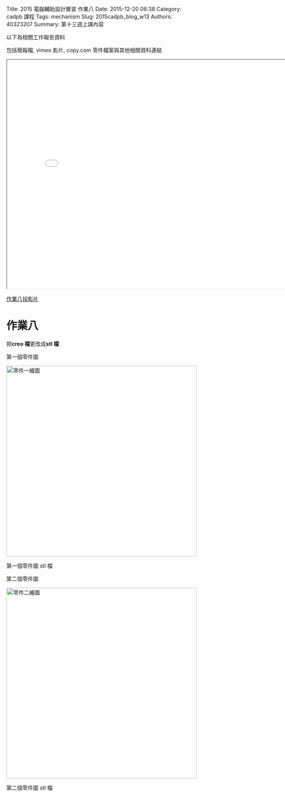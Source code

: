 Title: 2015 電腦輔助設計實習 作業八
Date: 2015-12-20 06:38
Category: cadpb 課程
Tags: mechanism
Slug: 2015cadpb_blog_w13
Authors: 40323207
Summary: 第十三週上課內容

以下為相關工作報告資料

包括簡報檔, vimeo 影片, copy.com 零件檔案與其他相關資料連結

<iframe src="cadp_w13_lecture.html" width="800" height="600"></iframe>

<p><a href="cadp_w13_lecture.html" target="_blank">作業八投影片</a></p>

作業八
============

把**creo 檔**更改成**stl 檔**

  
第一個零件圖

<img src="https://copy.com/VAt2qBXZK1GJEn3V" width="500" alt="零件一繪圖"></img>

第一個零件圖 stl 檔


第二個零件圖

<img src="https://copy.com/VvFOIEUkoJMwb0Bh" width="500" alt="零件二繪圖"></img>

第二個零件圖 stl 檔











